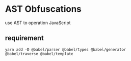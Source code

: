 # AST Obfuscations

use AST to operation JavaScript

## requirement

```shell
yarn add -D @babel/parser @babel/types @babel/generator @babel/traverse @babel/template 
```